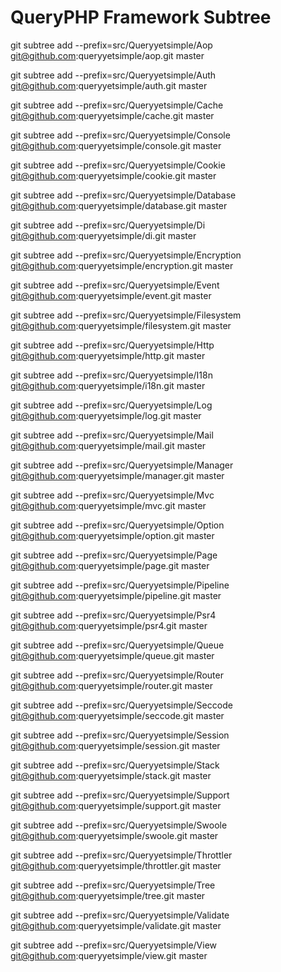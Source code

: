 # QueryPHP Framework Subtree

git subtree add --prefix=src/Queryyetsimple/Aop git@github.com:queryyetsimple/aop.git master

git subtree add --prefix=src/Queryyetsimple/Auth git@github.com:queryyetsimple/auth.git master

git subtree add --prefix=src/Queryyetsimple/Cache git@github.com:queryyetsimple/cache.git master

git subtree add --prefix=src/Queryyetsimple/Console git@github.com:queryyetsimple/console.git master

git subtree add --prefix=src/Queryyetsimple/Cookie git@github.com:queryyetsimple/cookie.git master

git subtree add --prefix=src/Queryyetsimple/Database git@github.com:queryyetsimple/database.git master

git subtree add --prefix=src/Queryyetsimple/Di git@github.com:queryyetsimple/di.git master

git subtree add --prefix=src/Queryyetsimple/Encryption git@github.com:queryyetsimple/encryption.git master

git subtree add --prefix=src/Queryyetsimple/Event git@github.com:queryyetsimple/event.git master

git subtree add --prefix=src/Queryyetsimple/Filesystem git@github.com:queryyetsimple/filesystem.git master

git subtree add --prefix=src/Queryyetsimple/Http git@github.com:queryyetsimple/http.git master

git subtree add --prefix=src/Queryyetsimple/I18n git@github.com:queryyetsimple/i18n.git master

git subtree add --prefix=src/Queryyetsimple/Log git@github.com:queryyetsimple/log.git master

git subtree add --prefix=src/Queryyetsimple/Mail git@github.com:queryyetsimple/mail.git master

git subtree add --prefix=src/Queryyetsimple/Manager git@github.com:queryyetsimple/manager.git master

git subtree add --prefix=src/Queryyetsimple/Mvc git@github.com:queryyetsimple/mvc.git master

git subtree add --prefix=src/Queryyetsimple/Option git@github.com:queryyetsimple/option.git master

git subtree add --prefix=src/Queryyetsimple/Page git@github.com:queryyetsimple/page.git master

git subtree add --prefix=src/Queryyetsimple/Pipeline git@github.com:queryyetsimple/pipeline.git master

git subtree add --prefix=src/Queryyetsimple/Psr4 git@github.com:queryyetsimple/psr4.git master

git subtree add --prefix=src/Queryyetsimple/Queue git@github.com:queryyetsimple/queue.git master

git subtree add --prefix=src/Queryyetsimple/Router git@github.com:queryyetsimple/router.git master

git subtree add --prefix=src/Queryyetsimple/Seccode git@github.com:queryyetsimple/seccode.git master

git subtree add --prefix=src/Queryyetsimple/Session git@github.com:queryyetsimple/session.git master

git subtree add --prefix=src/Queryyetsimple/Stack git@github.com:queryyetsimple/stack.git master

git subtree add --prefix=src/Queryyetsimple/Support git@github.com:queryyetsimple/support.git master

git subtree add --prefix=src/Queryyetsimple/Swoole git@github.com:queryyetsimple/swoole.git master

git subtree add --prefix=src/Queryyetsimple/Throttler git@github.com:queryyetsimple/throttler.git master

git subtree add --prefix=src/Queryyetsimple/Tree git@github.com:queryyetsimple/tree.git master

git subtree add --prefix=src/Queryyetsimple/Validate git@github.com:queryyetsimple/validate.git master

git subtree add --prefix=src/Queryyetsimple/View git@github.com:queryyetsimple/view.git master
